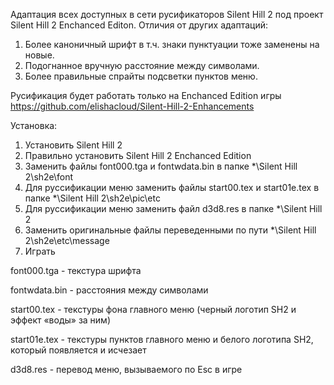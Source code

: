 Адаптация всех доступных в сети русификаторов Silent Hill 2 под проект Silent Hill 2 Enchanced Editon.
Отличия от других адаптаций:
1. Более каноничный шрифт в т.ч. знаки пунктуации тоже заменены на новые.
2. Подогнанное вручную расстояние между символами.
3. Более правильные спрайты подсветки пунктов меню.

Русификация будет работать только на Enchanced Edition игры https://github.com/elishacloud/Silent-Hill-2-Enhancements

Установка:
1. Установить Silent Hill 2
2. Правильно установить Silent Hill 2 Enchanced Edition
3. Заменить файлы font000.tga и fontwdata.bin в папке *\Silent Hill 2\sh2e\font
4. Для руссификации меню заменить файлы start00.tex и start01e.tex в папке *\Silent Hill 2\sh2e\pic\etc
5. Для руссификации меню заменить файл d3d8.res в папке *\Silent Hill 2
6. Заменить оригинальные файлы переведенными по пути *\Silent Hill 2\sh2e\etc\message
7. Играть

font000.tga - текстура шрифта

fontwdata.bin - расстояния между символами

start00.tex - текстуры фона главного меню (черный логотип SH2 и эффект «воды» за ним)

start01e.tex - текстуры пунктов главного меню и белого логотипа SH2, который появляется и исчезает

d3d8.res - перевод меню, вызываемого по Esc в игре
